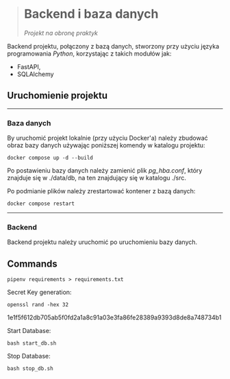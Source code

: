 > # Backend i baza danych
> *Projekt na obronę praktyk*
>
Backend projektu, połączony z bazą danych, stworzony przy użyciu języka programowania *Python*, korzystając z takich
modułów jak:

- FastAPI,
- SQLAlchemy

## Uruchomienie projektu

___

### Baza danych

By uruchomić projekt lokalnie (przy użyciu Docker'a) należy zbudować obraz bazy danych używając poniższej komendy w
katalogu projektu:

```commandline
docker compose up -d --build
```

Po postawieniu bazy danych należy zamienić plik *pg_hba.conf*, który znajduje się w ./data/db, na ten znajdujący się w
katalogu ./src.

Po podmianie plików należy zrestartować kontener z bazą danych:

```commandline
docker compose restart
```

___

### Backend

Backend projektu należy uruchomić po uruchomieniu bazy danych.

## Commands

```
pipenv requirements > requirements.txt
```

Secret Key generation:

```
openssl rand -hex 32
```

1e1f5f612db705ab5f0fd2a1a8c91a03e3fa86fe28389a9393d8de8a748734b1

Start Database:

```
bash start_db.sh
```

Stop Database:

```
bash stop_db.sh
```